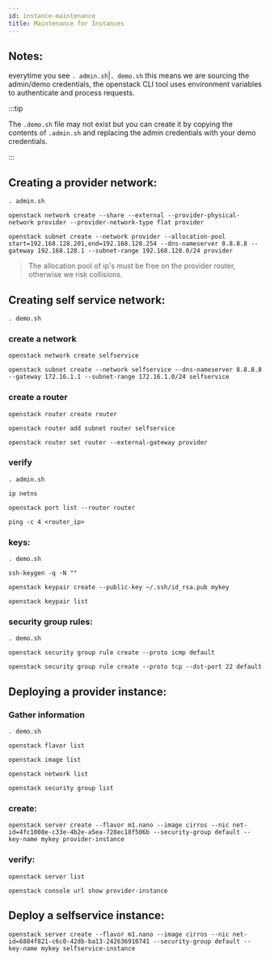 ```yaml
---
id: instance-maintenance
title: Maintenance for Instances
---
```


## Notes:
everytime you see `. admin.sh`|`. demo.sh` this means we are sourcing the admin/demo credentials, the openstack CLI tool uses environment variables to authenticate and process requests.

:::tip

The `.demo.sh` file may not exist but you can create it by copying the contents of `.admin.sh` and replacing the admin credentials with your demo credentials.

:::

## Creating a provider network:
```
. admin.sh
```
```
openstack network create --share --external --provider-physical-network provider --provider-network-type flat provider
```
```
openstack subnet create --network provider --allocation-pool start=192.168.128.201,end=192.168.128.254 --dns-nameserver 8.8.8.8 --gateway 192.168.128.1 --subnet-range 192.168.128.0/24 provider
```
> The allocation pool of ip's must be free on the provider router, otherwise we risk collisions.
## Creating self service network:
```
. demo.sh
```
### create a network
```
openstack network create selfservice
```
```
openstack subnet create --network selfservice --dns-nameserver 8.8.8.8 --gateway 172.16.1.1 --subnet-range 172.16.1.0/24 selfservice
```
### create a router
```
openstack router create router
```
```
openstack router add subnet router selfservice
```
```
openstack router set router --external-gateway provider
```
### verify
```
. admin.sh
```
```
ip netns
```
```
openstack port list --router router
```
```
ping -c 4 <router_ip>
```
### keys:
```
. demo.sh
```
```
ssh-keygen -q -N ""
```
```
openstack keypair create --public-key ~/.ssh/id_rsa.pub mykey
```
```
openstack keypair list
```
### security group rules:
```
. demo.sh
```
```
openstack security group rule create --proto icmp default
```
```
openstack security group rule create --proto tcp --dst-port 22 default
```
## Deploying a provider instance:
### Gather information
```
. demo.sh
```
```
openstack flavor list
```
```
openstack image list
```
```
openstack network list
```
```
openstack security group list
```
### create:
```
openstack server create --flavor m1.nano --image cirros --nic net-id=4fc1008e-c33e-4b2e-a5ea-728ec18f506b --security-group default --key-name mykey provider-instance
```
### verify:
```
openstack server list
```
```
openstack console url show provider-instance
```
## Deploy a selfservice instance:
```
openstack server create --flavor m1.nano --image cirros --nic net-id=6884f821-c6c0-42db-ba13-242636910741 --security-group default --key-name mykey selfservice-instance
```